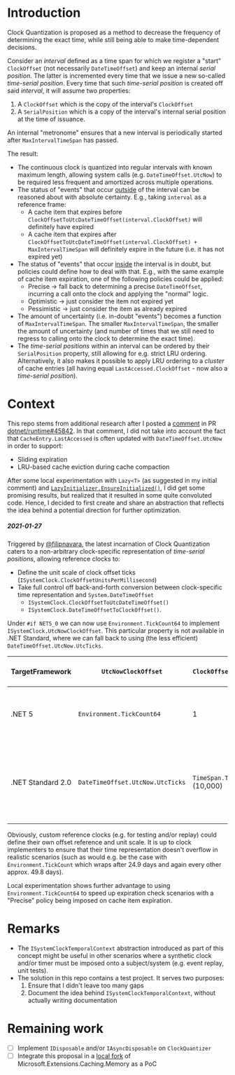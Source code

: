 # Introduction

Clock Quantization is proposed as a method to decrease the frequency of determining the exact time, while still being
able to make time-dependent decisions.

Consider an <i>interval</i> defined as a time span for which we register a "start" `ClockOffset` (not necessarily `DateTimeOffset`) and keep an internal
<i>serial position</i>. The latter is incremented every time that we issue a new so-called <i>time-serial position</i>. Every time
that such <i>time-serial position</i> is created off said <i>interval</i>, it will assume two properties:
1. A `ClockOffset` which is the copy of the interval's `ClockOffset`
2. A `SerialPosition` which is a copy of the interval's internal serial position at the time of issuance.

An internal "metronome" ensures that a new interval is periodically started after `MaxIntervalTimeSpan` has passed.

The result:
* The continuous clock is quantized into regular intervals with known maximum length, allowing system calls (e.g. `DateTimeOffset.UtcNow`)
  to be required less frequent and amortized across multiple operations.
* The status of "events" that occur <u>outside</u> of the interval can be reasoned about with absolute certainty. E.g., taking `interval` as a reference frame:
  * A cache item that expires before `ClockOffsetToUtcDateTimeOffset(interval.ClockOffset)` will definitely have expired
  * A cache item that expires after `ClockOffsetToUtcDateTimeOffset(interval.ClockOffset) + MaxIntervalTimeSpan` will definitely expire in the future (i.e. it has
    not expired yet)
* The status of "events" that occur <u>inside</u> the interval is in doubt, but policies could define how to deal with that. E.g.,
  with the same example of cache item expiration, one of the following policies could be applied:
  * Precise &rarr; fall back to determining a precise `DateTimeOffset`, incurring a call onto the clock and applying the "normal" logic.
  * Optimistic &rarr; just consider the item not expired yet
  * Pessimistic &rarr; just consider the item as already expired
* The amount of uncertainty (i.e. in-doubt "events") becomes a function of `MaxIntervalTimeSpan`. The smaller `MaxIntervalTimeSpan`,
  the smaller the amount of uncertainty (and number of times that we still need to regress to calling onto the clock to determine
  the exact time).
* The <i>time-serial positions</i> within an interval can be ordered by their `SerialPosition` property, still allowing for e.g.
  strict LRU ordering. Alternatively, it also makes it possible to apply LRU ordering to a <i>cluster</i> of cache entries (all having
  equal `LastAccessed.ClockOffset` - now also a <i>time-serial position</i>).

# Context
This repo stems from additional research after I posted a [comment](https://github.com/dotnet/runtime/pull/45842#issuecomment-742100677) in PR [dotnet/runtime#45842](https://github.com/dotnet/runtime/pull/45842). In that comment, I did not take into
account the fact that `CacheEntry.LastAccessed` is often updated with `DateTimeOffset.UtcNow` in order to support:
* Sliding expiration
* LRU-based cache eviction during cache compaction

After some local experimentation with `Lazy<T>` (as suggested in my initial comment) and
[`LazyInitializer.EnsureInitialized()`](https://docs.microsoft.com/en-us/dotnet/api/system.threading.lazyinitializer.ensureinitialized?view=net-5.0#System_Threading_LazyInitializer_EnsureInitialized__1___0__System_Boolean__System_Object__System_Func___0__),
I did get some promising results, but realized that it resulted in some quite convoluted code. Hence, I decided to first create and
share an abstraction that reflects the idea behind a potential direction for further optimization.

##### 2021-01-27
Triggered by [@filipnavara](https://github.com/dotnet/runtime/pull/45842#issuecomment-761235581), the latest incarnation of Clock Quantization caters to a non-arbitrary clock-specific representation of <i>time-serial positions</i>, allowing reference clocks to:
* Define the unit scale of clock offset ticks (`ISystemClock.ClockOffsetUnitsPerMillisecond`)
* Take full control off back-and-forth conversion between clock-specific time representation and `System.DateTimeOffset`
  * `ISystemClock.ClockOffsetToUtcDateTimeOffset()`
  * `ISystemClock.DateTimeOffsetToClockOffset()`.

Under `#if NET5_0` we can now use `Environment.TickCount64` to implement `ISystemClock.UtcNowClockOffset`. This particular property is not available in
.NET Standard, where we can fall back to using (the less efficient) `DateTimeOffset.UtcNow.UtcTicks`.

| TargetFramework   | `UtcNowClockOffset`               | `ClockOffsetUnitsPerMillisecond`        | Underlying offset definition                        |
| ----------------- | ----------------------------------- | ------------------------------------------ | ----------------------------------------- |
| .NET 5            | `Environment.TickCount64`         | 1                                          | Number of milliseconds elapsed since the system started |
| .NET Standard 2.0 | `DateTimeOffset.UtcNow.UtcTicks` | `TimeSpan.TicksPerMillisecond` (10,000) | Number of 100-nanosecond intervals that have elapsed since 1/1/0001 12:00AM |

Obviously, custom reference clocks (e.g. for testing and/or replay) could define their own offset reference and unit scale. It is up to clock implementers to ensure that
their time representation doesn't overflow in realistic scenarios (such as would e.g. be the case with `Environment.TickCount` which wraps after 24.9 days and again every other approx. 49.8 days).

Local experimentation shows further advantage to using `Environment.TickCount64` to speed up expiration check scenarios with a "Precise" policy being imposed on cache item expiration.

# Remarks
* The `ISystemClockTemporalContext` abstraction introduced as part of this concept might be useful in other scenarios where a
  synthetic clock and/or timer must be imposed onto a subject/system (e.g. event replay, unit tests).
* The solution in this repo contains a test project. It serves two purposes:
  1. Ensure that I didn't leave too many gaps
  2. Document the idea behind `ISystemClockTemporalContext`, without actually writing documentation

# Remaining work
- [ ] Implement `IDisposable` and/or `IAsyncDisposable` on `ClockQuantizer`
- [ ] Integrate this proposal in a [local fork](https://github.com/edevoogd/runtime) of Microsoft.Extensions.Caching.Memory as a PoC
